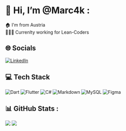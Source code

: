 #  👋 Hi, I’m @Marc4k :
🏠 I'm from Austria <br>
🧑🏽‍💻 Currenlty working for Lean-Coders <br>

## 🌐 Socials
[![LinkedIn](https://img.shields.io/badge/LinkedIn-%230077B5.svg?logo=linkedin&logoColor=white)](https://www.linkedin.com/in/marc-jenni-48a2a921a)

## 💻 Tech Stack
![Dart](https://img.shields.io/badge/dart-%230175C2.svg?style=for-the-badge&logo=dart&logoColor=white) ![Flutter](https://img.shields.io/badge/Flutter-%2302569B.svg?style=for-the-badge&logo=Flutter&logoColor=white) ![C#](https://img.shields.io/badge/c%23-%23239120.svg?style=for-the-badge&logo=c-sharp&logoColor=white) ![Markdown](https://img.shields.io/badge/markdown-%23000000.svg?style=for-the-badge&logo=markdown&logoColor=white)  ![MySQL](https://img.shields.io/badge/mysql-%2300f.svg?style=for-the-badge&logo=mysql&logoColor=white) 	![Figma](https://img.shields.io/badge/figma-%23F24E1E.svg?style=for-the-badge&logo=figma&logoColor=white)
## 📊 GitHub Stats :
![](https://github-readme-streak-stats.herokuapp.com/?user=Marc4k&theme=dracula&hide_border=true)
![](https://github-readme-stats.vercel.app/api/top-langs/?username=Marc4k&theme=dracula&hide_border=true&include_all_commits=false&count_private=false&layout=compact)

